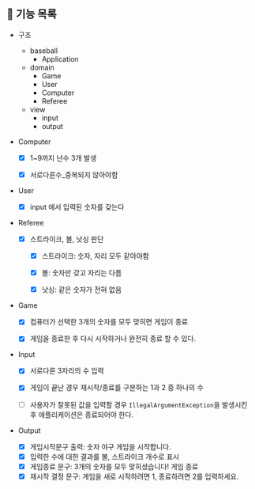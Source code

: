 ## 🚀 기능 목록

- 구조
  - baseball
    - Application
  - domain  
    - Game
    - User
    - Computer 
    - Referee
  - view
    - input
    - output
    

- Computer
  -[x] 1~9까지 난수 3개 발생
  -[x] 서로다른수_중복되지 않아야함


- User
    -[x] input 에서 입력된 숫자를 갖는다


- Referee
  - [x] 스트라이크, 볼, 낫싱 판단
    -[x] 스트라이크: 숫자, 자리 모두 같아야함
    -[x] 볼: 숫자만 갖고 자리는 다름
    -[x] 낫싱: 같은 숫자가 전혀 없음


- Game
  - [x] 컴퓨터가 선택한 3개의 숫자를 모두 맞히면 게임이 종료
  - [x] 게임을 종료한 후 다시 시작하거나 완전히 종료 할 수 있다.


- Input
  - [x] 서로다른 3자리의 수 입력
  - [x] 게임이 끝난 경우 재시작/종료를 구분하는 1과 2 중 하나의 수
  - [ ] 사용자가 잘못된 값을 입력할 경우 `IllegalArgumentException`을 발생시킨 후 애플리케이션은 종료되어야 한다.


- Output
  - [x] 게임시작문구 출력: 숫자 야구 게임을 시작합니다.
  - [x] 입력한 수에 대한 결과를 볼, 스트라이크 개수로 표시
  - [x] 게임종료 문구: 3개의 숫자를 모두 맞히셨습니다! 게임 종료
  - [x] 재시작 결정 문구: 게임을 새로 시작하려면 1, 종료하려면 2를 입력하세요.